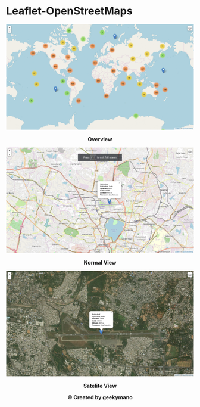 # Leaflet-OpenStreetMaps

![OverView](Snapshots/snapshot1.gif)
<p align="center"><b>Overview</b></p>

![Normal View](Snapshots/snapshot2.png)
<p align="center"><b>Normal View</b></p>

![Satelite](Snapshots/snapshot3.png)
<p align="center"><b>Satelite View</b></p>


<p align="center"><b>© Created by geekymano</b></p>

